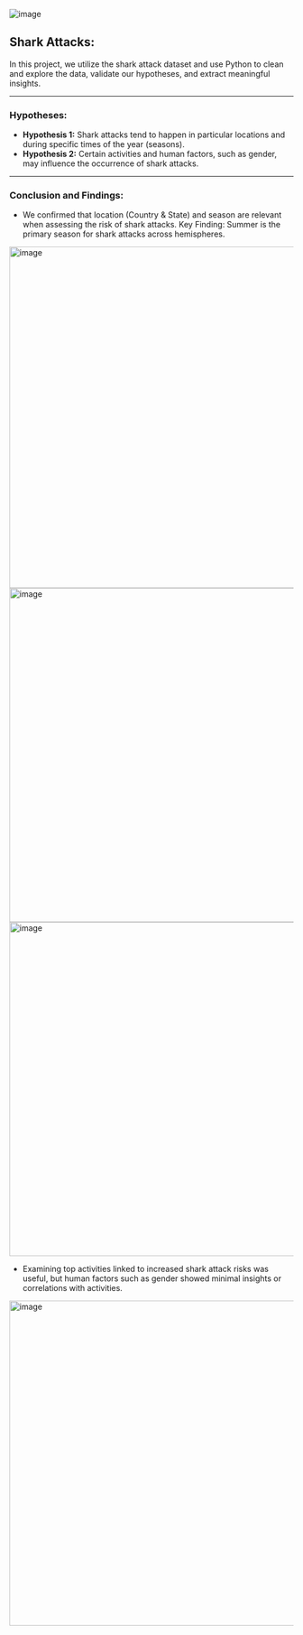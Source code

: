 ![image](https://github.com/Negar86/Quest2-shark-attacks/assets/160590005/30f05237-43a6-4cb3-b998-d46fdd183ce7)

## Shark Attacks:
In this project, we utilize the shark attack dataset and use Python to clean and explore the data, validate our hypotheses, and extract meaningful insights.

---
### Hypotheses:
- <b>Hypothesis 1:</b>
Shark attacks tend to happen in particular locations and during specific times of the year (seasons).
- <b>Hypothesis 2:</b>
Certain activities and human factors, such as gender, may influence the occurrence of shark attacks.
---
### Conclusion and Findings: 
- We confirmed that location (Country & State) and season are relevant when assessing the risk of shark attacks.
Key Finding: Summer is the primary season for shark attacks across hemispheres. 
<img width="605" alt="image" src="https://github.com/Negar86/Quest2-shark-attacks/assets/160590005/cf4a8c8a-ba0e-4814-889c-18d339bba9ab">

<img width="592" alt="image" src="https://github.com/Negar86/Quest2-shark-attacks/assets/160590005/89d1a0ce-8c89-4dcb-92d0-3e82ca8f2914">

<img width="592" alt="image" src="https://github.com/Negar86/Quest2-shark-attacks/assets/160590005/65e40162-4d1f-4f77-94b0-ecdbe13617f6">

            
- Examining top activities linked to increased shark attack risks was useful, but human factors such as gender showed minimal insights or correlations with activities.
<img width="576" alt="image" src="https://github.com/Negar86/Quest2-shark-attacks/assets/160590005/dbff8031-181d-4f89-a9a7-3a263bfd9f9b">


